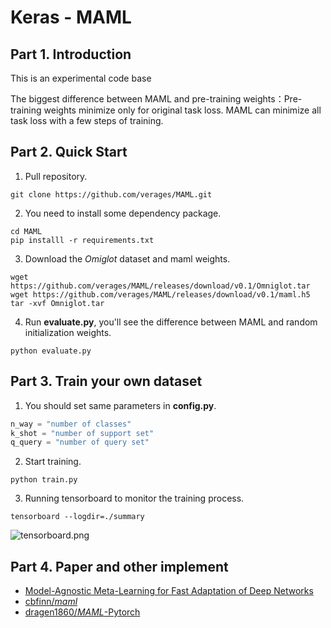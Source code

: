 # Keras  - MAML

## Part 1. Introduction
This is an experimental code base

The biggest difference between MAML and pre-training weights：Pre-training weights minimize only for original task loss. MAML can minimize all task loss with a few steps of training.


## Part 2. Quick  Start

1. Pull repository.

```shell
git clone https://github.com/verages/MAML.git
```

2. You need to install some dependency package.

```shell
cd MAML
pip installl -r requirements.txt
```

3. Download the *Omiglot* dataset and maml weights.

```shell
wget https://github.com/verages/MAML/releases/download/v0.1/Omniglot.tar
wget https://github.com/verages/MAML/releases/download/v0.1/maml.h5
tar -xvf Omniglot.tar

```

4. Run **evaluate.py**, you'll see the difference between MAML and random initialization weights.

```shell
python evaluate.py
```

## Part 3. Train your own dataset
1. You should set same parameters in **config.py**. 

```python
n_way = "number of classes"
k_shot = "number of support set"
q_query = "number of query set"
```

2. Start training.

```shell
python train.py
```

3. Running tensorboard to monitor the training process.

```shell
tensorboard --logdir=./summary
```

![tensorboard.png](https://i.loli.net/2021/04/30/KYx2FG3cpdrjSzu.png)

## Part 4. Paper and other implement

- [Model-Agnostic Meta-Learning for Fast Adaptation of Deep Networks](https://arxiv.org/pdf/1703.03400.pdf)
- [cbfinn/*maml*](https://github.com/cbfinn/maml)
- [dragen1860/*MAML*-Pytorch](https://github.com/dragen1860/MAML-Pytorch)
